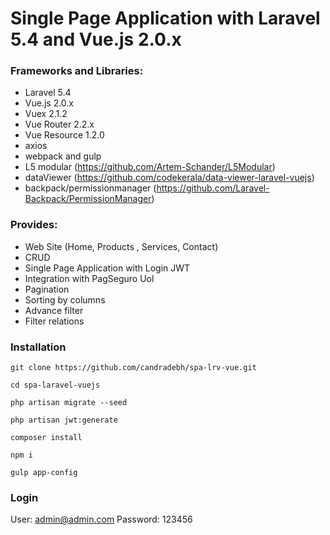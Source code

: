 # Single Page Application with Laravel 5.4 and Vue.js 2.0.x

### Frameworks and Libraries:

- Laravel 5.4
- Vue.js 2.0.x
- Vuex 2.1.2
- Vue Router 2.2.x
- Vue Resource 1.2.0
- axios
- webpack and gulp
- L5 modular (https://github.com/Artem-Schander/L5Modular)
- dataViewer (https://github.com/codekerala/data-viewer-laravel-vuejs)
- backpack/permissionmanager (https://github.com/Laravel-Backpack/PermissionManager)

### Provides:

- Web Site (Home, Products , Services, Contact)
- CRUD
- Single Page Application with Login JWT
- Integration with PagSeguro Uol
- Pagination
- Sorting by columns
- Advance filter
- Filter relations


### Installation
`git clone https://github.com/candradebh/spa-lrv-vue.git`

`cd spa-laravel-vuejs`

`php artisan migrate --seed`

`php artisan jwt:generate`

`composer install`

`npm i`

`gulp app-config`



### Login

User: admin@admin.com
Password: 123456